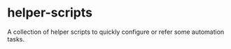 # helper-scripts
A collection of helper scripts to quickly configure or refer some automation tasks.



